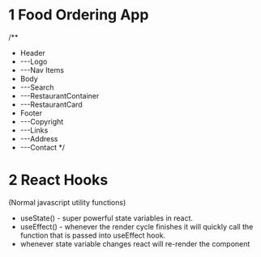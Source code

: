 # 1 Food Ordering App
/**
 * Header
 * ---Logo
 * ---Nav Items
 * Body
 * ---Search
 * ---RestaurantContainer
 * ---RestaurantCard
 * Footer
 * ---Copyright
 * ---Links
 * ---Address
 * ---Contact
 */

 # 2 React Hooks
 (Normal javascript utility functions)
 - useState() - super powerful state variables in react.
 - useEffect() - whenever the render cycle finishes it will quickly call the function that is passed into useEffect hook.
 - whenever state variable changes react will re-render the component